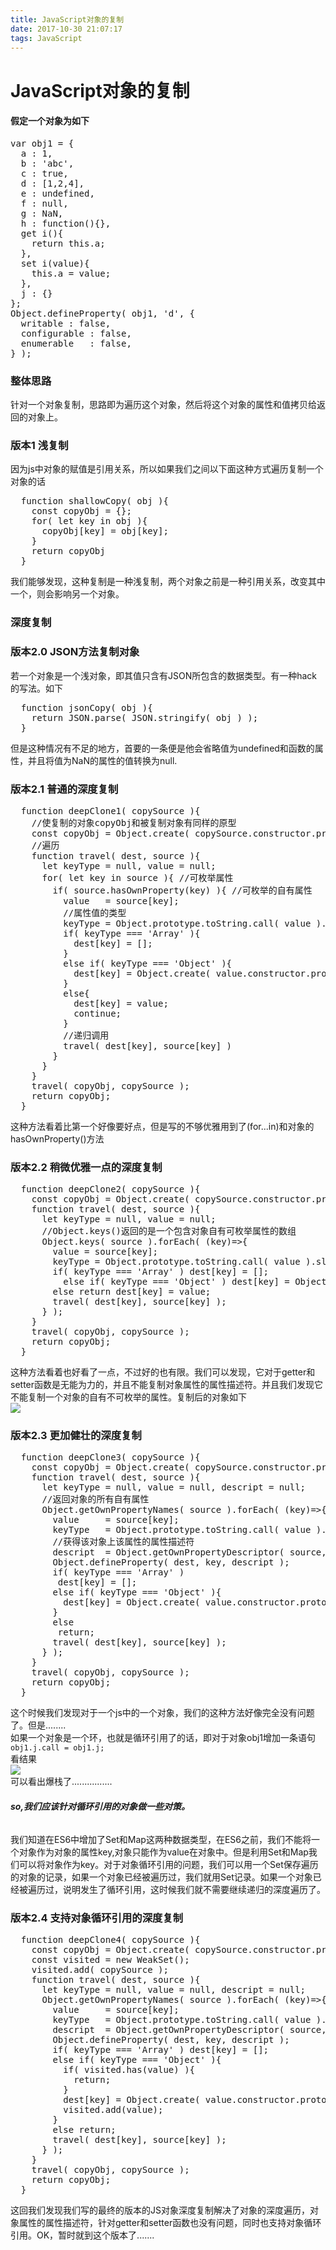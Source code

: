 ```yaml
---
title: JavaScript对象的复制
date: 2017-10-30 21:07:17
tags: JavaScript
---
```

# JavaScript对象的复制

#### 假定一个对象为如下
<pre>
var obj1 = {
  a : 1,
  b : 'abc',
  c : true,
  d : [1,2,4],
  e : undefined,
  f : null,
  g : NaN,
  h : function(){},
  get i(){
  	return this.a;
  },
  set i(value){
    this.a = value;
  },
  j : {}
};
Object.defineProperty( obj1, 'd', {
  writable : false,
  configurable : false,
  enumerable   : false,	
} );
</pre>

### 整体思路
针对一个对象复制，思路即为遍历这个对象，然后将这个对象的属性和值拷贝给返回的对象上。

### 版本1 浅复制
因为js中对象的赋值是引用关系，所以如果我们之间以下面这种方式遍历复制一个对象的话
<pre>
  function shallowCopy( obj ){
    const copyObj = {};
    for( let key in obj ){
      copyObj[key] = obj[key];
    }
    return copyObj
  } 
</pre>
我们能够发现，这种复制是一种浅复制，两个对象之前是一种引用关系，改变其中一个，则会影响另一个对象。

### 深度复制
### 版本2.0 JSON方法复制对象
若一个对象是一个浅对象，即其值只含有JSON所包含的数据类型。有一种hack的写法。如下
<pre>
  function jsonCopy( obj ){
    return JSON.parse( JSON.stringify( obj ) );
  }
</pre>
但是这种情况有不足的地方，首要的一条便是他会省略值为undefined和函数的属性，并且将值为NaN的属性的值转换为null.

### 版本2.1 普通的深度复制
<pre>
  function deepClone1( copySource ){
    //使复制的对象copyObj和被复制对象有同样的原型
    const copyObj = Object.create( copySource.constructor.prototype );
    //遍历	
    function travel( dest, source ){  
      let keyType = null, value = null;
      for( let key in source ){ //可枚举属性
        if( source.hasOwnProperty(key) ){ //可枚举的自有属性
      	  value   = source[key];
          //属性值的类型
          keyType = Object.prototype.toString.call( value ).slice( 8, -1 );
          if( keyType === 'Array' ){
            dest[key] = [];
          }
          else if( keyType === 'Object' ){
            dest[key] = Object.create( value.constructor.prototype );
          }
          else{
            dest[key] = value;
            continue;
          }
          //递归调用
          travel( dest[key], source[key] )
        }
      }
    }
    travel( copyObj, copySource );
    return copyObj;
  }
</pre>  
这种方法看着比第一个好像要好点，但是写的不够优雅用到了(for...in)和对象的hasOwnProperty()方法  

### 版本2.2 稍微优雅一点的深度复制
<pre>
  function deepClone2( copySource ){
    const copyObj = Object.create( copySource.constructor.prototype );
    function travel( dest, source ){
      let keyType = null, value = null;
      //Object.keys()返回的是一个包含对象自有可枚举属性的数组
      Object.keys( source ).forEach( (key)=>{
        value = source[key];
        keyType = Object.prototype.toString.call( value ).slice( 8, -1 );
        if( keyType === 'Array' ) dest[key] = [];
          else if( keyType === 'Object' ) dest[key] = Object.create( value.constructor.prototype );
        else return dest[key] = value;
        travel( dest[key], source[key] );
      } );
    }
    travel( copyObj, copySource );
    return copyObj;
  }
</pre>
这种方法看着也好看了一点，不过好的也有限。我们可以发现，它对于getter和setter函数是无能为力的，并且不能复制对象属性的属性描述符。并且我们发现它不能复制一个对象的自有不可枚举的属性。复制后的对象如下<br />![](https://i.imgur.com/SVIFrR5.png)

### 版本2.3 更加健壮的深度复制
<pre>
  function deepClone3( copySource ){
    const copyObj = Object.create( copySource.constructor.prototype );
    function travel( dest, source ){
      let keyType = null, value = null, descript = null;
      //返回对象的所有自有属性
      Object.getOwnPropertyNames( source ).forEach( (key)=>{
        value     = source[key];
        keyType   = Object.prototype.toString.call( value ).slice( 8, -1 );
        //获得该对象上该属性的属性描述符
        descript  = Object.getOwnPropertyDescriptor( source, key );
        Object.defineProperty( dest, key, descript );
        if( keyType === 'Array' ) 
         dest[key] = [];
        else if( keyType === 'Object' ){
          dest[key] = Object.create( value.constructor.prototype );
        }
        else 
         return;
        travel( dest[key], source[key] );
      } );
    }
    travel( copyObj, copySource );
    return copyObj;	  
  }
</pre>
这个时候我们发现对于一个js中的一个对象，我们的这种方法好像完全没有问题了。但是........<br />
如果一个对象是一个环，也就是循环引用了的话，即对于对象obj1增加一条语句
`obj1.j.call = obj1.j;`<br />
看结果<br />
![](https://i.imgur.com/djVLXAI.png)<br />可以看出爆栈了................

###### **so,我们应该针对循环引用的对象做一些对策。**
我们知道在ES6中增加了Set和Map这两种数据类型，在ES6之前，我们不能将一个对象作为对象的属性key,对象只能作为value在对象中。但是利用Set和Map我们可以将对象作为key。对于对象循环引用的问题，我们可以用一个Set保存遍历的对象的记录，如果一个对象已经被遍历过，我们就用Set记录。如果一个对象已经被遍历过，说明发生了循环引用，这时候我们就不需要继续递归的深度遍历了。

### 版本2.4 支持对象循环引用的深度复制
<pre>
  function deepClone4( copySource ){
    const copyObj = Object.create( copySource.constructor.prototype );
    const visited = new WeakSet();
    visited.add( copySource );
    function travel( dest, source ){
      let keyType = null, value = null, descript = null;
      Object.getOwnPropertyNames( source ).forEach( (key)=>{
        value     = source[key];
        keyType   = Object.prototype.toString.call( value ).slice( 8, -1 );
        descript  = Object.getOwnPropertyDescriptor( source, key );
        Object.defineProperty( dest, key, descript );
        if( keyType === 'Array' ) dest[key] = [];
        else if( keyType === 'Object' ){
      	  if( visited.has(value) ){
      	    return;
      	  }
      	  dest[key] = Object.create( value.constructor.prototype );
      	  visited.add(value);
        }
        else return;
        travel( dest[key], source[key] );
  	  } );
    }
    travel( copyObj, copySource );
    return copyObj;	
  }
</pre>
这回我们发现我们写的最终的版本的JS对象深度复制解决了对象的深度遍历，对象属性的属性描述符，针对getter和setter函数也没有问题，同时也支持对象循环引用。OK，暂时就到这个版本了.......